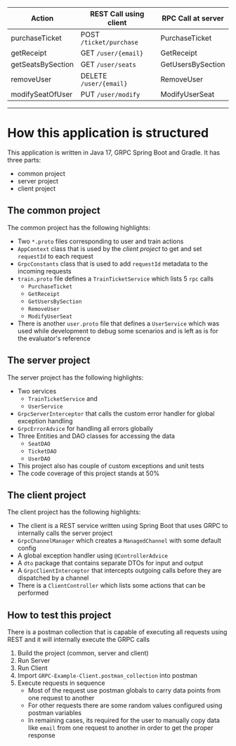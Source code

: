 
| Action | REST Call using client | RPC Call at server|
|--|--|--|
| purchaseTicket | POST `/ticket/purchase` |PurchaseTicket |
| getReceipt | GET `/user/{email}` | GetReceipt |
| getSeatsBySection | GET `/user/seats` | GetUsersBySection |
| removeUser | DELETE `/user/{email}` | RemoveUser |
| modifySeatOfUser | PUT `/user/modify` | ModifyUserSeat |
---
# How this application is structured
This application is written in Java 17, GRPC Spring Boot and Gradle. It has three parts:
* common project
* server project
* client project

## The common project
The common project has the following highlights:
* Two `*.proto` files corresponding to user and train actions
* `AppContext` class that is used by the *client project* to get and set `requestId` to each request
* `GrpcConstants` class that is used to add `requestId` metadata to the incoming requests
* `train.proto` file defines a `TrainTicketService` which lists 5 `rpc` calls
    * `PurchaseTicket`
    * `GetReceipt`
    * `GetUsersBySection`
    * `RemoveUser`
    * `ModifyUserSeat`
* There is another `user.proto` file that defines a `UserService` which was used while development to debug some scenarios and is left as is for the evaluator's reference

## The server project
The server project has the following highlights:
* Two services
    * `TrainTicketService` and
    * `UserService `
* `GrpcServerInterceptor` that calls the custom error handler for global exception handling
* `GrpcErrorAdvice` for handling all errors globally
* Three Entities and DAO classes for accessing the data
    * `SeatDAO`
    * `TicketDAO`
    * `UserDAO`
* This project also has couple of custom exceptions and unit tests
* The code coverage of this project stands at 50%

## The client project
The client project has the following highlights:
* The client is a REST service written using Spring Boot that uses GRPC to internally calls the server project
* `GrpcChannelManager` which creates a `ManagedChannel` with some default config
* A global exception handler using `@ControllerAdvice`
* A `dto` package that contains separate DTOs for input and output
* A `GrpcClientInterceptor` that intercepts outgoing calls before they are dispatched by a channel
* There is a `ClientController` which lists some actions that can be performed

## How to test this project
There is a postman collection that is capable of executing all requests using REST and it will internally execute the GRPC calls
1. Build the project (common, server and client)
2. Run Server
3. Run Client
4. Import `GRPC-Example-Client.postman_collection` into postman
5. Execute requests in sequence
    * Most of the request use postman globals to carry data points from one request to another
    * For other requests there are some random values configured using postman variables
    * In remaining cases, its required for the user to manually copy data like `email` from one request to another in order to get the proper response



